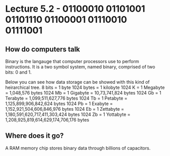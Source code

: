 # Lecture 5.2 - 01100010 01101001 01101110 01100001 01110010 01111001

## How do computers talk

Binary is the langauge that computer processors use to perform instructions. It is a two symbol system, named binary, comprised of two bits: 0 and 1.

Below you can see how data storage can be showed with this kind of heirarchical tree.
8 bits = 1 byte
1024 bytes = 1 kilobyte
1024 K = 1 Megabyte = 1,048,576 bytes
1024 Mb = 1 Gigabyte = 10,73,741,824 bytes
1024 Gb = 1 Terabyte = 1,099,511,627,776 bytes
1024 Tb = 1 Petabyte = 1,125,899,906,842,624 bytes
1024 Pb = 1 Exabyte = 1,152,921,504,606,846,976 bytes
1024 Eb = 1 Zettabyte = 1,180,591,620,717,411,303,424 bytes
1024 Zb = 1 Yottabyte = 1,208,925,819,614,629,174,706,176 bytes

## Where does it go?

A RAM memory chip stores binary data through billions of capacitors.
